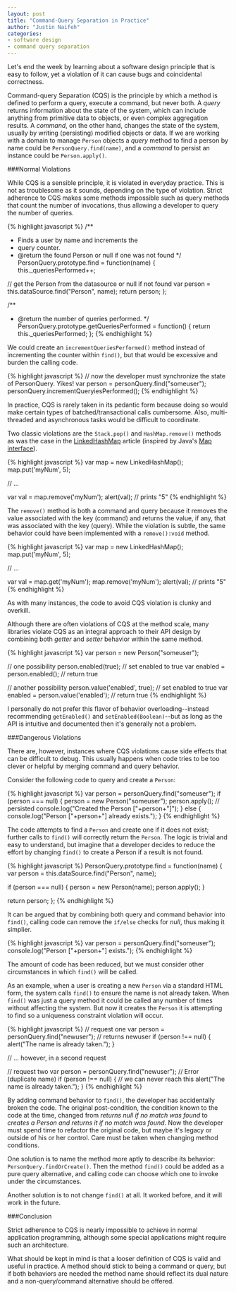 ```yaml
---
layout: post
title: "Command-Query Separation in Practice"
author: "Justin Naifeh"
categories:
- software design
- command query separation
---
```


Let's end the week by learning about a software design principle that is easy to follow, yet a violation of it can cause bugs and coincidental correctness.

Command-query Separation (CQS) is the principle by which a method is defined to perform a query, execute a command, but never both. A *query* returns information about the state of the system, which can include anything from primitive data to objects, or even complex aggregation results. A *command*, on the other hand, changes the state of the system, usually by writing (persisting) modified objects or data. If we are working with a domain to manage `Person` objects a *query* method to find a person by name could be `PersonQuery.find(name)`, and a *command* to persist an instance could be `Person.apply()`.

###Normal Violations

While CQS is a sensible principle, it is violated in everyday practice. This is not as troublesome as it sounds, depending on the type of violation. Strict adherence to CQS makes some methods impossible such as query methods that count the number of invocations, thus allowing a developer to query the number of queries.

{% highlight javascript %}
/**
 * Finds a user by name and increments the
 * query counter.
 * @return the found Person or null if one was not found
 */
PersonQuery.prototype.find = function(name) {
  this._queriesPerformed++;

  // get the Person from the datasource or null if not found
  var person = this.dataSource.find("Person", name);
  return person;
};

/**
 * @return the number of queries performed.
 */
PersonQuery.prototype.getQueriesPerformed = function() {
  return this._queriesPerformed;
};
{% endhighlight %}

We could create an `incrementQueriesPerformed()` method instead of incrementing the counter within `find()`, but that would be excessive and burden the calling code.

{% highlight javascript %}
// now the developer must synchronize the state of PersonQuery. Yikes!
var person = personQuery.find("someuser");
personQuery.incrementQueryiesPerformed();
{% endhighlight %}

In practice, CQS is rarely taken in its pedantic form because doing so would make certain types of batched/transactional calls cumbersome.  Also, multi-threaded and asynchronous tasks would be difficult to coordinate.

Two classic violations are the `Stack.pop()` and `HashMap.remove()` methods as was the case in the [LinkedHashMap](http://dailyjs.com/2012/09/24/linkedhashmap/) article (inspired by Java's [Map interface](http://docs.oracle.com/javase/6/docs/api/java/util/Map.html)).

{% highlight javascript %}
var map = new LinkedHashMap();
map.put('myNum', 5);

// ...

var val = map.remove('myNum');
alert(val); // prints "5"
{% endhighlight %}

The `remove()` method is both a command and query because it removes the value associated with the key (command) and returns the value, if any, that was associated with the key (query). While the violation is subtle, the same behavior could have been implemented with a `remove():void` method.

{% highlight javascript %}
var map = new LinkedHashMap();
map.put('myNum', 5);

// ...

var val = map.get('myNum');
map.remove('myNum');
alert(val); // prints "5"
{% endhighlight %}

As with many instances, the code to avoid CQS violation is clunky and overkill.

Although there are often violations of CQS at the method scale, many libraries violate CQS as an integral approach to their API design by combining both *getter* and *setter* behavior within the same method.

{% highlight javascript %}
var person = new Person("someuser");

// one possibility
person.enabled(true); // set enabled to true
var enabled = person.enabled(); // return true

// another possibility
person.value('enabled', true); // set enabled to true
var enabled = person.value('enabled'); // return true
{% endhighlight %}

I personally do not prefer this flavor of behavior overloading--instead recommending `getEnabled()` and `setEnabled(Boolean)`--but as long as the API is intuitive and documented then it's generally not a problem.

###Dangerous Violations

There are, however, instances where CQS violations cause side effects that can be difficult to debug. This usually happens when code tries to be too clever or helpful by merging command and query behavior.

Consider the following code to query and create a `Person`:

{% highlight javascript %}
var person = personQuery.find("someuser");
if (person === null) {
  person = new Person("someuser");
  person.apply(); // persisted
  console.log("Created the Person ["+person+"]");
} else {
  console.log("Person ["+person+"] already exists.");
}
{% endhighlight %}

The code attempts to find a `Person` and create one if it does not exist; further calls to `find()` will correctly return the `Person`. The logic is trivial and easy to understand, but imagine that a developer decides to reduce the effort by changing `find()` to create a Person if a result is not found.

{% highlight javascript %}
PersonQuery.prototype.find = function(name) {
  var person = this.dataSource.find("Person", name);

  if (person === null) {
    person = new Person(name);
    person.apply();
  }
  
  return person;
};
{% endhighlight %}

It can be argued that by combining both query and command behavior into `find()`, calling code can remove the `if/else` checks for *null*, thus making it simplier.

{% highlight javascript %}
var person = personQuery.find("someuser");
console.log("Person ["+person+"] exists.");
{% endhighlight %}

The amount of code has been reduced, but we must consider other circumstances in which `find()` will be called.

As an example, when a user is creating a new `Person` via a standard HTML form, the system calls `find()` to ensure the name is not already taken. When `find()` was just a query method it could be called any number of times without affecting the system. But now it creates the `Person` it is attempting to find so a uniqueness constraint violation will occur.

{% highlight javascript %}
// request one
var person = personQuery.find("newuser"); // returns newuser
if (person !== null) {
  alert("The name is already taken.");
}

// ... however, in a second request

// request two
var person = personQuery.find("newuser"); // Error (duplicate name)
if (person !== null) {
  // we can never reach this
  alert("The name is already taken.");
}
{% endhighlight %}

By adding command behavior to `find()`, the developer has accidentally broken the code. The original post-condition, the condition known to the code at the time, changed from *returns null if no match was found* to *creates a Person and returns it if no match was found*. Now the developer must spend time to refactor the original code, but maybe it's legacy or outside of his or her control. Care must be taken when changing method conditions.

One solution is to name the method more aptly to describe its behavior: `PersonQuery.findOrCreate()`. Then the method `find()` could be added as a pure query alternative, and calling code can choose which one to invoke under the circumstances.

Another solution is to not change `find()` at all. It worked before, and it will work in the future.

###Conclusion

Strict adherence to CQS is nearly impossible to achieve in normal application programming, although some special applications might require such an architecture.

What should be kept in mind is that a looser definition of CQS is valid and useful in practice. A method should stick to being a command or query, but if both behaviors are needed the method name should reflect its dual nature and a non-query/command alternative should be offered.
